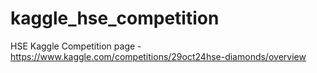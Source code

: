 # kaggle_hse_competition

HSE Kaggle Competition page - https://www.kaggle.com/competitions/29oct24hse-diamonds/overview

